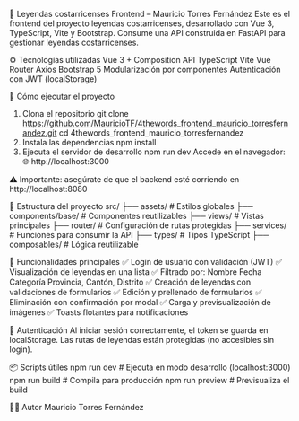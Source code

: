 🎨 Leyendas costarricenses Frontend – Mauricio Torres Fernández
Este es el frontend del proyecto leyendas costarricenses, desarrollado con Vue 3, TypeScript, Vite y Bootstrap. Consume una API construida en FastAPI para gestionar leyendas costarricenses.

⚙️ Tecnologías utilizadas
Vue 3 + Composition API
TypeScript
Vite
Vue Router
Axios
Bootstrap 5
Modularización por componentes
Autenticación con JWT (localStorage)

🚀 Cómo ejecutar el proyecto
1. Clona el repositorio
git clone https://github.com/MauricioTF/4thewords_frontend_mauricio_torresfernandez.git
cd 4thewords_frontend_mauricio_torresfernandez
2. Instala las dependencias
npm install
3. Ejecuta el servidor de desarrollo
npm run dev
Accede en el navegador:
🌐 http://localhost:3000

⚠️ Importante: asegúrate de que el backend esté corriendo en http://localhost:8080

📁 Estructura del proyecto
src/
├── assets/                # Estilos globales
├── components/base/       # Componentes reutilizables 
├── views/                 # Vistas principales
├── router/                # Configuración de rutas protegidas
├── services/              # Funciones para consumir la API 
├── types/                 # Tipos TypeScript 
├── composables/           # Lógica reutilizable

🧩 Funcionalidades principales
✅ Login de usuario con validación (JWT)
✅ Visualización de leyendas en una lista
✅ Filtrado por:
Nombre
Fecha
Categoría
Provincia, Cantón, Distrito
✅ Creación de leyendas con validaciones de formularios
✅ Edición y prellenado de formularios
✅ Eliminación con confirmación por modal
✅ Carga y previsualización de imágenes
✅ Toasts flotantes para notificaciones

🔐 Autenticación
Al iniciar sesión correctamente, el token se guarda en localStorage.
Las rutas de leyendas están protegidas (no accesibles sin login).

📦 Scripts útiles
npm run dev       # Ejecuta en modo desarrollo (localhost:3000)
npm run build     # Compila para producción
npm run preview   # Previsualiza el build

🧑‍💻 Autor
Mauricio Torres Fernández
